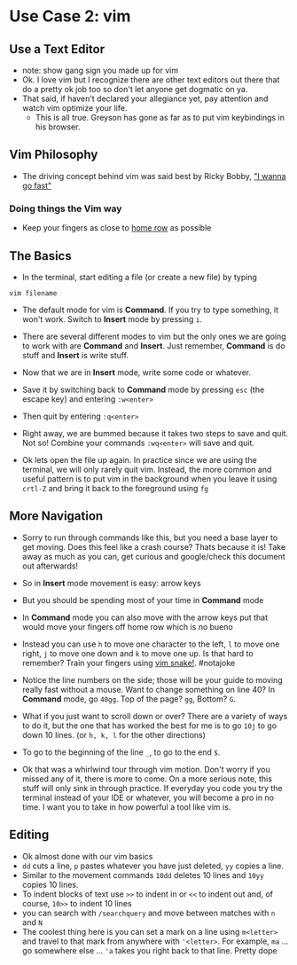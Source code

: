# Use Case 2: vim

## Use a Text Editor

* note: show gang sign you made up for vim
* Ok. I love vim but I recognize there are other text editors out there that do a pretty ok job too so don't let anyone get dogmatic on ya.
* That said, if haven't declared your allegiance yet, pay attention and watch vim optimize your life. 
  * This is all true. Greyson has gone as far as to put vim keybindings in his browser. 

## Vim Philosophy

* The driving concept behind vim was said best by Ricky Bobby, ["I wanna go fast"](http://www.youtube.com/watch?v=gnA1Q2JvvJo)

### Doing things the Vim way

* Keep your fingers as close to [home row](https://www.google.com/search?q=home+row&espv=210&es_sm=91&tbm=isch&imgil=k2E8uY9j1Gz11M%253A%253Bhttps%253A%252F%252Fencrypted-tbn0.gstatic.com%252Fimages%253Fq%253Dtbn%253AANd9GcSbSMfegmfprOFhuIdC4uEWZg6TUFrKz4xxQMrh51QmU3ngQGFd%253B841%253B521%253B2jCouT2Cw96N1M%253Bhttp%25253A%25252F%25252Fen.wikipedia.org%25252Fwiki%25252FTouch_typing&source=iu&usg=__MeHGt2cvgbjq3NFU8KSWwdfP-cI%3D&sa=X&ei=bBXwUuWhOOm_sQTfvIKYDg&ved=0CDkQ9QEwAg&biw=1438&bih=771#facrc=_&imgdii=_&imgrc=k2E8uY9j1Gz11M%253A%3B2jCouT2Cw96N1M%3Bhttp%253A%252F%252Fupload.wikimedia.org%252Fwikipedia%252Fcommons%252Fthumb%252F0%252F0d%252FQWERTY-home-keys-position.svg%252F841px-QWERTY-home-keys-position.svg.png%3Bhttp%253A%252F%252Fen.wikipedia.org%252Fwiki%252FTouch_typing%3B841%3B521) as possible

## The Basics

* In the terminal, start editing a file (or create a new file) by typing
```
vim filename
```

* The default mode for vim is __Command__. If you try to type something, it won't work. Switch to __Insert__ mode by pressing ``` i ```. 
* There are several different modes to vim but the only ones we are going to work with are __Command__ and __Insert__. Just remember, __Command__ is do stuff and __Insert__ is write stuff.
* Now that we are in __Insert__ mode, write some code or whatever.
* Save it by switching back to __Command__ mode by pressing ``` esc ``` (the escape key) and entering ``` :w<enter> ```
* Then quit by entering ``` :q<enter> ```

* Right away, we are bummed because it takes two steps to save and quit. Not so! Combine your commands ``` :wq<enter> ``` will save and quit. 

* Ok lets open the file up again. In practice since we are using the terminal, we will only rarely quit vim. Instead, the more common and useful pattern is to put vim in the background when you leave it using ``` crtl-Z ``` and bring it back to the foreground using ``` fg ```

## More Navigation

* Sorry to run through commands like this, but you need a base layer to get moving. Does this feel like a crash course? Thats because it is! Take away as much as you can, get curious and google/check this document out afterwards!
* So in __Insert__ mode movement is easy: arrow keys 
* But you should be spending most of your time in __Command__ mode
 * In __Command__ mode you can also move with the arrow keys put that would move your fingers off home row which is no bueno
 * Instead you can use ``` h ``` to move one character to the left, ``` l ``` to move one right, ``` j ``` to move one down and ``` k ``` to move one up. Is that hard to remember? Train your fingers using [vim snake!](http://www.vimsnake.com/). #notajoke
 * Notice the line numbers on the side; those will be your guide to moving really fast without a mouse. Want to change something on line 40? In __Command__ mode, go ``` 40gg ```. Top of the page? ``` gg ```, Bottom? ``` G ```.
 * What if you just want to scroll down or over? There are a variety of ways to do it, but the one that has worked the best for me is to go ``` 10j ``` to go down 10 lines. (or ``` h, k, l ``` for the other directions)
 * To go to the beginning of the line ``` _ ```, to go to the end ``` $ ```.
 
 * Ok that was a whirlwind tour through vim motion. Don't worry if you missed any of it, there is more to come. On a more serious note, this stuff will only sink in through practice. If everyday you code you try the terminal instead of your IDE or whatever, you will become a pro in no time. I want you to take in how powerful a tool like vim is.  
 
## Editing

* Ok almost done with our vim basics
* ``` dd ``` cuts a line, ``` p ``` pastes whatever you have just deleted, ``` yy ``` copies a line. 
* Similar to the movement commands ``` 10dd ``` deletes 10 lines and ``` 10yy ``` copies 10 lines.
* To indent blocks of text use ``` >> ``` to indent in or ``` << ``` to indent out and, of course, ``` 10>> ``` to indent 10 lines
* you can search with ``` /searchquery ``` and move between matches with ``` n ``` and ``` N ```
* The coolest thing here is you can set a mark on a line using ``` m<letter> ``` and travel to that mark from anywhere with ``` '<letter> ```. For example, ``` ma ``` ... go somewhere else ... ``` 'a ``` takes you right back to that line. Pretty dope
